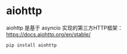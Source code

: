 # aiohttp

aiohttp 是基于 asyncio 实现的第三方HTTP框架：<https://docs.aiohttp.org/en/stable/>

`pip install aiohttp`

